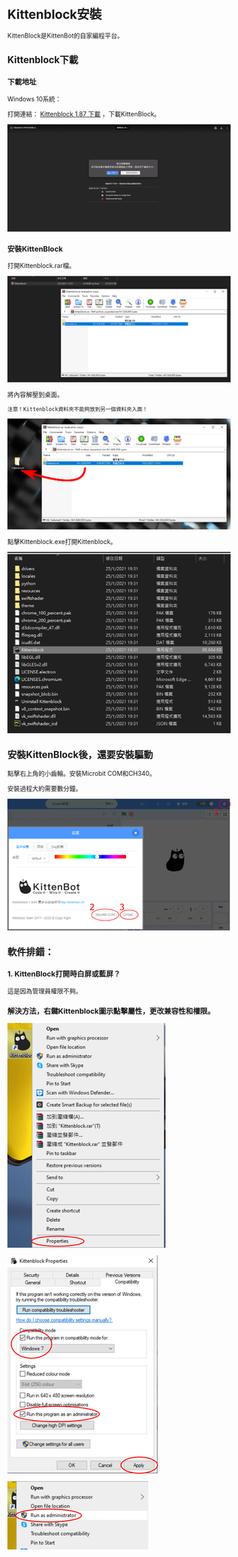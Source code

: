 # Kittenblock安裝

KittenBlock是KittenBot的自家編程平台。

## Kittenblock下載

### 下載地址

Windows 10系統：

打開連結： [Kittenblock 1.87 下載](http://bit.ly/KittenblockHK187) ，下載KittenBlock。

![](./images/187download.png)  

### 安裝KittenBlock

打開Kittenblock.rar檔。

![](./images/187install1.png)

將內容解壓到桌面。

    注意！Kittenblock資料夾不能夠放到另一個資料夾入面！

![](./images/187install2.png)

點擊Kittenblock.exe打開Kittenblock。

![](./images/187install3.png)

## 安裝KittenBlock後，還要安裝驅動

點擊右上角的小齒輪。安裝Microbit COM和CH340。

安裝過程大約需要數分鐘。

![](../functional_module/PWmodules/kbimages/an08.png)

## 軟件排錯：

### 1. KittenBlock打開時白屏或藍屏？

這是因為管理員權限不夠。

### 解決方法，右鍵Kittenblock圖示點擊屬性，更改兼容性和權限。

![](../functional_module/PWmodules/kbimages/an10.png)

![](../functional_module/PWmodules/kbimages/an07.png)


![](../functional_module/PWmodules/kbimages/update4.png)